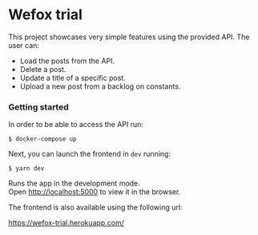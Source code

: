 # Wefox trial

This project showcases very simple features using the provided API.
The user can:

- Load the posts from the API.
- Delete a post.
- Update a title of a specific post.
- Upload a new post from a backlog on constants.

### Getting started

In order to be able to access the API run:

```
$ docker-compose up
```

Next, you can launch the frontend in `dev` running:

```
$ yarn dev
```

Runs the app in the development mode.\
Open [http://localhost:5000](http://localhost:5000) to view it in the browser.

The frontend is also available using the following url:

https://wefox-trial.herokuapp.com/
